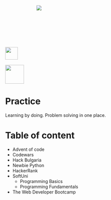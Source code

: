 
<div style="margin: 100px 100px 100px 100px">
<a>
    <img src="https://www.codewars.com/users/skilldeliver/badges/large" align="center">
</a>
</div>
<br />
<div>
<a href="https://www.hackerrank.com/skilldeliver">
    <img height=40 src="https://www.hackerrank.com/wp-content/uploads/2018/08/hackerrank_logo.png" align="center">
</a>
</div>
<br />
<div>
<a href="https://softuni.bg/users/profile/show/skilldeliver">
    <img height=60 src="https://softuni.bg/content/images/svg-logos/software-university-logo.svg" align="center" >
</a>
</div>
    
    
# Practice
Learning by doing.  Problem solving in one place.

# Table of content
* Advent of code
* Codewars
* Hack Bulgaria
* Newbie Python
* HackerRank
* SoftUni
    * Programming Basics
    * Programming Fundamentals
* The Web Developer Bootcamp
